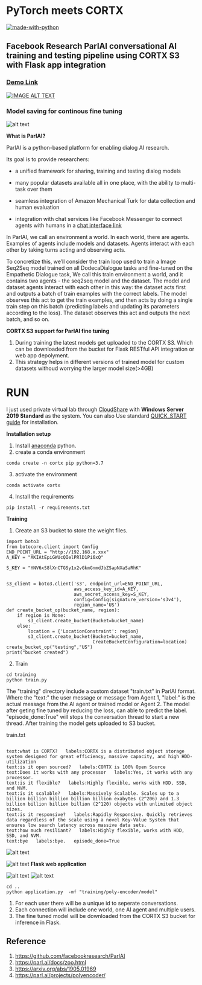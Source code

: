# PyTorch meets CORTX
[![made-with-python](https://img.shields.io/badge/Made%20with-Python-1f425f.svg)](https://www.python.org/)
## Facebook Research ParlAI conversational AI training and testing pipeline using CORTX S3 with Flask app integration
### [Demo Link](https://www.youtube.com/watch?v=YUS7YCJ9rgs)

[![IMAGE ALT TEXT](http://img.youtube.com/vi/YUS7YCJ9rgs/0.jpg)](http://www.youtube.com/watch?v=YUS7YCJ9rgs "CORTX Meets PyTorch ParlAI")

### Model saving for continous fine tuning
![alt text](images/diagram.png)

**What is ParlAI?**

ParlAI is a python-based platform for enabling dialog AI research.

Its goal is to provide researchers:

  * a unified framework for sharing, training and testing dialog models

  *  many popular datasets available all in one place, with the ability to multi-task over them

  * seamless integration of Amazon Mechanical Turk for data collection and human evaluation

  * integration with chat services like Facebook Messenger to connect agents with humans in a [chat interface
link](https://github.com/facebookresearch/ParlAI)

In ParlAI, we call an environment a world. In each world, there are agents. Examples of agents include models and datasets. Agents interact with each other by taking turns acting and observing acts.

To concretize this, we’ll consider the train loop used to train a Image Seq2Seq model trained on all DodecaDialogue tasks and fine-tuned on the Empathetic Dialogue task, We call this train environment a world, and it contains two agents - the seq2seq model and the dataset. The model and dataset agents interact with each other in this way: the dataset acts first and outputs a batch of train examples with the correct labels. The model observes this act to get the train examples, and then acts by doing a single train step on this batch (predicting labels and updating its parameters according to the loss). The dataset observes this act and outputs the next batch, and so on.

**CORTX S3 support for ParlAI fine tuning**

1. During training the latest models get uploaded to the CORTX S3. Which can be downloaded from the bucket for Flask RESTful API integration or web app depolyment.
2. This strategy helps in different versions of trained model for custom datasets withoud worrying the larger model size(>4GB)

# RUN

I just used private virtual lab through [CloudShare](https://github.com/Seagate/cortx/wiki/CORTX-Cloudshare-Setup-for-April-Hackathon-2021) with **Windows Server 2019 Standard** as the system. You can also Use standard [QUICK_START guide](https://github.com/Seagate/cortx/blob/main/QUICK_START.md) for installation.

**Installation setup**

1. Install [anaconda](https://anaconda.org/) python.
2. create a conda environment
```
conda create -n cortx pip python=3.7
```
3. activate the environment
```
conda activate cortx
```
4. Install the requirements
```
pip install -r requirements.txt
```

**Training**
1. Create an S3 bucket to store the weight files.
```
import boto3
from botocore.client import Config
END_POINT_URL = "http://192.168.x.xxx"
A_KEY = "AKIAtEpiGWUcQIelPRlD1Pi6xQ"

S_KEY = "YNV6xS8lXnCTGSy1x2vGkmGnmdJbZSapNXaSaRhK"


s3_client = boto3.client('s3', endpoint_url=END_POINT_URL,
                         aws_access_key_id=A_KEY,
                         aws_secret_access_key=S_KEY,
                         config=Config(signature_version='s3v4'),
                         region_name='US')
def create_bucket_op(bucket_name, region):
    if region is None:
        s3_client.create_bucket(Bucket=bucket_name)
    else:
        location = {'LocationConstraint': region}
        s3_client.create_bucket(Bucket=bucket_name,
                                CreateBucketConfiguration=location)
create_bucket_op("testing","US")
print("bucket created")
```
2. Train

```
cd training
python train.py
```
The "training" directory include a custom dataset "train.txt" in ParlAI format. Where the "text:" the user message or message from Agent 1, "label:" is the actual message from the AI agent or trained model or Agent 2. The model after geting fine tuned by reducing the loss, can able to predict the label. "episode_done:True" will stops the conversation thread to start a new thread. After training the model gets uploaded to S3 bucket.

train.txt

```

text:what is CORTX?   labels:CORTX is a distributed object storage system designed for great efficiency, massive capacity, and high HDD-utilization
text:is it open sourced?   labels:CORTX is 100% Open Source
text:Does it works with any processor   labels:Yes, it works with any processor.
text:is it flexible?   labels:Highly flexible, works with HDD, SSD, and NVM.
text:is it scalable?   labels:Massively Scalable. Scales up to a billion billion billion billion billion exabytes (2^206) and 1.3 billion billion billion billion (2^120) objects with unlimited object sizes.
text:is it responsive?   labels:Rapidly Responsive. Quickly retrieves data regardless of the scale using a novel Key-Value System that ensures low search latency across massive data sets.
text:how much resiliant?   labels:Highly flexible, works with HDD, SSD, and NVM.
text:bye   labels:bye.   episode_done=True
```
![alt text](images/t2.png)

![alt text](images/t4.png)
**Flask web application**



![alt text](images/flask.png)
![alt text](images/f1.png)
```
cd ..
python application.py  -mf "training/poly-encoder/model"
```
1. For each user there will be a unique id to seperate conversations.
2. Each connection will include one world, one AI agent and multiple users.
3. The fine tuned model will be downloaded from the CORTX S3 bucket for inference in Flask.



## Reference
1. https://github.com/facebookresearch/ParlAI
2. https://parl.ai/docs/zoo.html
3. https://arxiv.org/abs/1905.01969
4. https://parl.ai/projects/polyencoder/
